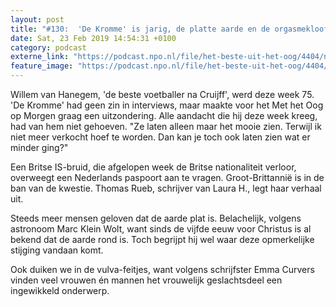 ```yaml
---
layout: post
title: "#130:  'De Kromme' is jarig, de platte aarde en de orgasmekloof"
date: Sat, 23 Feb 2019 14:54:31 +0100
category: podcast
externe_link: "https://podcast.npo.nl/file/het-beste-uit-het-oog/4404/nporadio1_het-beste-uit-het-oog_20190223_130-de-kromme-is-jarig-de-platte-aarde-en-de-orgasmekloof_5UT624.mp3"
feature_image: "https://podcast.npo.nl/file/het-beste-uit-het-oog/4404/nporadio1_het-beste-uit-het-oog_20190223_130-de-kromme-is-jarig-de-platte-aarde-en-de-orgasmekloof_5UT624.mp3"
---
```


Willem van Hanegem, 'de beste voetballer na Cruijff', werd deze week 75. 'De Kromme' had geen zin in interviews, maar maakte voor het Met het Oog op Morgen graag een uitzondering. Alle aandacht die hij deze week kreeg, had van hem niet gehoeven. "Ze laten alleen maar het mooie zien. Terwijl ik niet meer verkocht hoef te worden. Dan kan je toch ook laten zien wat er minder ging?"

Een Britse IS-bruid, die afgelopen week de Britse nationaliteit verloor, overweegt een Nederlands paspoort aan te vragen. Groot-Brittannië is in de ban van de kwestie. Thomas Rueb, schrijver van Laura H., legt haar verhaal uit.

Steeds meer mensen geloven dat de aarde plat is. Belachelijk, volgens astronoom Marc Klein Wolt, want sinds de vijfde eeuw voor Christus is al bekend dat de aarde rond is. Toch begrijpt hij wel waar deze opmerkelijke stijging vandaan komt. 

Ook duiken we in de vulva-feitjes, want volgens schrijfster Emma Curvers vinden veel vrouwen én mannen het vrouwelijk geslachtsdeel een ingewikkeld onderwerp.
